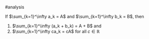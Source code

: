 
#analysis 

If $\sum_{k=1}^\infty a_k = A$ and $\sum_{k=1}^\infty b_k = B$, then
1. $\sum_{k=1}^\infty (a_k + b_k) = A + B$ and
2. $\sum_{k=1}^\infty ca_k = cA$ for all $c \in \mathbb{R}$
